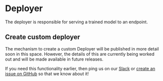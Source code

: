 # Deployer
The deployer is responsible for serving a trained model to an endpoint.

## Create custom deployer
The mechanism to create a custom Deployer will be published in more detail soon in this space.
However, the details of this are currently being worked out and will be made available in future releases.

If you need this functionality earlier, then ping us on our [Slack](https://zenml.io/slack-invite) or 
[create an issue on GitHub](https://https://github.com/maiot-io/zenml) so that we know about it!